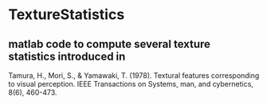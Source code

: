 # TextureStatistics

## matlab code to compute several texture statistics introduced in 

  Tamura, H., Mori, S., & Yamawaki, T. (1978). Textural features corresponding to visual perception. IEEE Transactions on Systems, man, and cybernetics, 8(6), 460-473.

